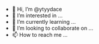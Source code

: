 - 👋 Hi, I’m @ytyydace
- 👀 I’m interested in ...
- 🌱 I’m currently learning ...
- 💞️ I’m looking to collaborate on ...
- 📫 How to reach me ...

<!---
ytyydace/ytyydace is a ✨ special ✨ repository because its `README.md` (this file) appears on your GitHub profile.
You can click the Preview link to take a look at your changes.
--->
